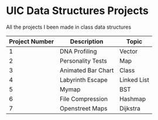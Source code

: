 # UIC Data Structures Projects
All the projects I been made in class data structures

| Project Number | Description | Topic |
| --- | --- | --- |
| 1 | DNA Profiling | Vector |
| 2 | Personality Tests | Map |
| 3 | Animated Bar Chart | Class |
| 4 | Labyrinth Escape | Linked List |
| 5 | Mymap | BST |
| 6 | File Compression | Hashmap |
| 7 | Openstreet Maps | Dijkstra |
